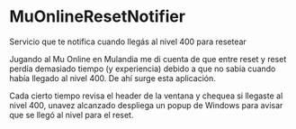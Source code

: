 # MuOnlineResetNotifier
Servicio que te notifica cuando llegás al nivel 400 para resetear

Jugando al Mu Online en Mulandia me di cuenta de que entre reset y reset perdía demasiado tiempo (y experiencia) debido a que no sabia cuando había llegado al nivel 400. De ahí surge esta aplicación.

Cada cierto tiempo revisa el header de la ventana y chequea si llegaste al nivel 400, unavez alcanzado despliega un popup de Windows para avisar que se llegó al nivel para el reset.
